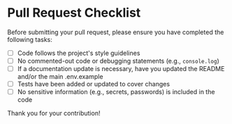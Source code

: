 # Pull Request Checklist

Before submitting your pull request, please ensure you have completed the following tasks:

- [ ] Code follows the project's style guidelines
- [ ] No commented-out code or debugging statements (e.g., `console.log`)
- [ ] If a documentation update is necessary, have you updated the README and/or the main .env.example
- [ ] Tests have been added or updated to cover changes
- [ ] No sensitive information (e.g., secrets, passwords) is included in the code

Thank you for your contribution!